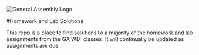 ![General Assembly Logo](http://i.imgur.com/ke8USTq.png)

#Homework and Lab Solutions

This repo is a place to find solutions to a majority of the homework and lab assignments from the GA WDI classes. It will continually be updated as assignments are due.